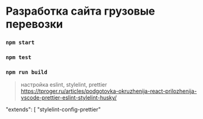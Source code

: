 # Разработка сайта грузовые перевозки

### `npm start`

### `npm test`

### `npm run build`

> настройка eslint, stylelint, prettier  
https://tproger.ru/articles/podgotovka-okruzhenija-react-prilozhenija-vscode-prettier-eslint-stylelint-husky/


"extends": [
"stylelint-config-prettier"
